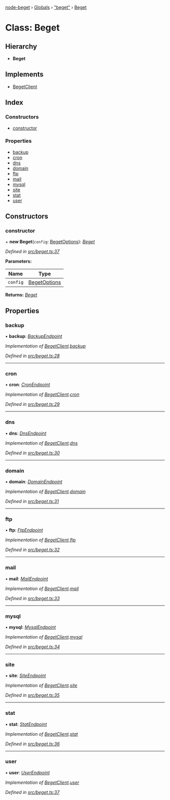 [node-beget](../README.md) › [Globals](../globals.md) › ["beget"](../modules/_beget_.md) › [Beget](_beget_.beget.md)

# Class: Beget

## Hierarchy

* **Beget**

## Implements

* [BegetClient](../interfaces/_beget_.begetclient.md)

## Index

### Constructors

* [constructor](_beget_.beget.md#constructor)

### Properties

* [backup](_beget_.beget.md#backup)
* [cron](_beget_.beget.md#cron)
* [dns](_beget_.beget.md#dns)
* [domain](_beget_.beget.md#domain)
* [ftp](_beget_.beget.md#ftp)
* [mail](_beget_.beget.md#mail)
* [mysql](_beget_.beget.md#mysql)
* [site](_beget_.beget.md#site)
* [stat](_beget_.beget.md#stat)
* [user](_beget_.beget.md#user)

## Constructors

###  constructor

\+ **new Beget**(`config`: [BegetOptions](../interfaces/_options_beget_options_.begetoptions.md)): *[Beget](_beget_.beget.md)*

*Defined in [src/beget.ts:37](https://github.com/olehcambel/node-beget/blob/f128411/src/beget.ts#L37)*

**Parameters:**

Name | Type |
------ | ------ |
`config` | [BegetOptions](../interfaces/_options_beget_options_.begetoptions.md) |

**Returns:** *[Beget](_beget_.beget.md)*

## Properties

###  backup

• **backup**: *[BackupEndpoint](_endpoints_backup_.backupendpoint.md)*

*Implementation of [BegetClient](../interfaces/_beget_.begetclient.md).[backup](../interfaces/_beget_.begetclient.md#backup)*

*Defined in [src/beget.ts:28](https://github.com/olehcambel/node-beget/blob/f128411/src/beget.ts#L28)*

___

###  cron

• **cron**: *[CronEndpoint](_endpoints_cron_.cronendpoint.md)*

*Implementation of [BegetClient](../interfaces/_beget_.begetclient.md).[cron](../interfaces/_beget_.begetclient.md#cron)*

*Defined in [src/beget.ts:29](https://github.com/olehcambel/node-beget/blob/f128411/src/beget.ts#L29)*

___

###  dns

• **dns**: *[DnsEndpoint](_endpoints_dns_.dnsendpoint.md)*

*Implementation of [BegetClient](../interfaces/_beget_.begetclient.md).[dns](../interfaces/_beget_.begetclient.md#dns)*

*Defined in [src/beget.ts:30](https://github.com/olehcambel/node-beget/blob/f128411/src/beget.ts#L30)*

___

###  domain

• **domain**: *[DomainEndpoint](_endpoints_domain_.domainendpoint.md)*

*Implementation of [BegetClient](../interfaces/_beget_.begetclient.md).[domain](../interfaces/_beget_.begetclient.md#domain)*

*Defined in [src/beget.ts:31](https://github.com/olehcambel/node-beget/blob/f128411/src/beget.ts#L31)*

___

###  ftp

• **ftp**: *[FtpEndpoint](_endpoints_ftp_.ftpendpoint.md)*

*Implementation of [BegetClient](../interfaces/_beget_.begetclient.md).[ftp](../interfaces/_beget_.begetclient.md#ftp)*

*Defined in [src/beget.ts:32](https://github.com/olehcambel/node-beget/blob/f128411/src/beget.ts#L32)*

___

###  mail

• **mail**: *[MailEndpoint](_endpoints_mail_.mailendpoint.md)*

*Implementation of [BegetClient](../interfaces/_beget_.begetclient.md).[mail](../interfaces/_beget_.begetclient.md#mail)*

*Defined in [src/beget.ts:33](https://github.com/olehcambel/node-beget/blob/f128411/src/beget.ts#L33)*

___

###  mysql

• **mysql**: *[MysqlEndpoint](_endpoints_mysql_.mysqlendpoint.md)*

*Implementation of [BegetClient](../interfaces/_beget_.begetclient.md).[mysql](../interfaces/_beget_.begetclient.md#mysql)*

*Defined in [src/beget.ts:34](https://github.com/olehcambel/node-beget/blob/f128411/src/beget.ts#L34)*

___

###  site

• **site**: *[SiteEndpoint](_endpoints_site_.siteendpoint.md)*

*Implementation of [BegetClient](../interfaces/_beget_.begetclient.md).[site](../interfaces/_beget_.begetclient.md#site)*

*Defined in [src/beget.ts:35](https://github.com/olehcambel/node-beget/blob/f128411/src/beget.ts#L35)*

___

###  stat

• **stat**: *[StatEndpoint](_endpoints_stat_.statendpoint.md)*

*Implementation of [BegetClient](../interfaces/_beget_.begetclient.md).[stat](../interfaces/_beget_.begetclient.md#stat)*

*Defined in [src/beget.ts:36](https://github.com/olehcambel/node-beget/blob/f128411/src/beget.ts#L36)*

___

###  user

• **user**: *[UserEndpoint](_endpoints_user_.userendpoint.md)*

*Implementation of [BegetClient](../interfaces/_beget_.begetclient.md).[user](../interfaces/_beget_.begetclient.md#user)*

*Defined in [src/beget.ts:37](https://github.com/olehcambel/node-beget/blob/f128411/src/beget.ts#L37)*
